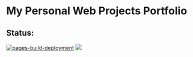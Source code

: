 # My Personal Web Projects Portfolio

## Status:

[![pages-build-deployment](https://github.com/ADolbyB/joel/actions/workflows/pages/pages-build-deployment/badge.svg)](https://github.com/ADolbyB/joel/actions/workflows/pages/pages-build-deployment)
<img src="https://img.shields.io/github/repo-size/AdolbyB/joel?label=Repo%20Size&logo=github&logoColor=lightgreen">
